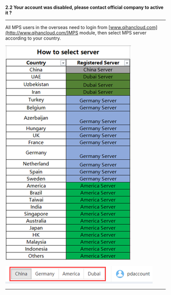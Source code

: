 **2.2 Your account was disabled, please contact official company to active it ?**

---

All MPS users in the overseas need to login from [www.qihancloud.com](http://www.qihancloud.com/)MPS module, then select MPS server according to your country.

![](/assets/server-location.png)

![](/assets/server-switch.png)

---



